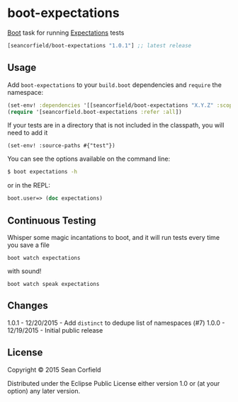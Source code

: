 # boot-expectations

[Boot] task for running [Expectations] tests

[](dependency)
```clojure
[seancorfield/boot-expectations "1.0.1"] ;; latest release
```
[](/dependency)

## Usage

Add `boot-expectations` to your `build.boot` dependencies and `require` the
namespace:

```clj
(set-env! :dependencies '[[seancorfield/boot-expectations "X.Y.Z" :scope "test"]])
(require '[seancorfield.boot-expectations :refer :all])
```

If your tests are in a directory that is not included in the classpath, you will need to add it

```
(set-env! :source-paths #{"test"})
```

You can see the options available on the command line:

```bash
$ boot expectations -h
```

or in the REPL:

```clj
boot.user=> (doc expectations)
```

## Continuous Testing

Whisper some magic incantations to boot, and it will run tests every time you save a file
```
boot watch expectations
```
with sound!
```
boot watch speak expectations
```

## Changes

1.0.1 - 12/20/2015 - Add `distinct` to dedupe list of namespaces (#7)
1.0.0 - 12/19/2015 - Initial public release

## License

Copyright © 2015 Sean Corfield

Distributed under the Eclipse Public License either version 1.0 or (at
your option) any later version.

[1]: http://clojars.org/seancorfield/boot-expectations/latest-version.svg?cache=5
[2]: http://clojars.org/seancorfield/boot-expectations
[Boot]: https://github.com/boot-clj/boot
[Expectations]: https://github.com/jaycfields/expectations
